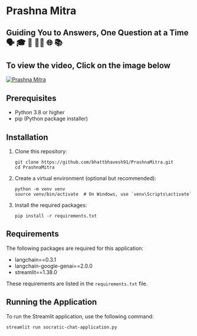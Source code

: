 # Prashna Mitra
## Guiding You to Answers, One Question at a Time 🗣️ 🎓 📖 🧑‍🏫 🌐 📚

<h2>To view the video, Click on the image below</h2>
<p><a href="http://www.youtube.com/watch?v=jyW9jGnRpb0"><img alt="Prashna Mitra
" src="http://img.youtube.com/vi/jyW9jGnRpb0/maxresdefault.jpg" /></a></p>

## Prerequisites

- Python 3.8 or higher
- pip (Python package installer)

## Installation

1. Clone this repository:
   ```
   git clone https://github.com/bhattbhavesh91/PrashnaMitra.git
   cd PrashnaMitra
   ```

2. Create a virtual environment (optional but recommended):
   ```
   python -m venv venv
   source venv/bin/activate  # On Windows, use `venv\Scripts\activate`
   ```

3. Install the required packages:
   ```
   pip install -r requirements.txt
   ```

## Requirements

The following packages are required for this application:

- langchain==0.3.1
- langchain-google-genai==2.0.0
- streamlit==1.38.0

These requirements are listed in the `requirements.txt` file.

## Running the Application

To run the Streamlit application, use the following command:

```
streamlit run socratic-chat-application.py
```
